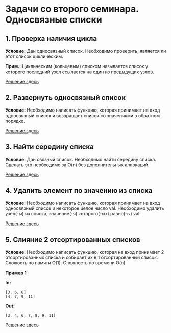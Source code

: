 # Задачи со второго семинара. Односвязные списки


## 1. Проверка наличия цикла

__Условие:__ Дан односвязный список. Необходимо проверить, является ли этот список циклическим.

__Прим.:__ Циклическим (кольцевым) списком называется список у которого последний узел ссылается на один из предыдущих узлов.

[Решение здесь](./check_cycle.py)

## 2. Развернуть односвязный список

__Условие:__ Необходимо написать функцию, которая принимает на вход односвязный список и возвращает список со значениями в обратном порядке.

[Решение здесь](./reverse.py)


## 3. Найти середину списка

__Условие:__ Дан связный список. Необходимо найти середину списка. Сделать это необходимо за O(n) без дополнительных аллокаций.

[Решение здесь](./find_middle.py)

## 4. Удалить элемент по значению из списка

__Условие:__ Необходимо написать функцию, которая принимает на вход односвязный список и некоторое целое число val. Необходимо удалить узел(-ы) из списка, значение(-я) которого(-ых) равно(-ы) val.

[Решение здесь](./delete.py)

## 5. Слияние 2 отсортированных списков

__Условие:__ Необходимо написать функцию, которая на вход принимает 2 отсортированных списка и собирает их в 1 отсортированный список. Сложость по памяти O(1). Сложность по времени O(n).


**Пример 1**

**In:**
```
[3, 6, 8]
[4, 7, 9, 11]
```
**Out:**
```
[3, 4, 6, 7, 8, 9, 11]
```

[Решение здесь](./merge.py)

